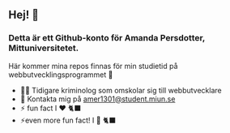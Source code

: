 ## Hej! 👋
### Detta är ett Github-konto för **Amanda Persdotter**, Mittuniversitetet. 
Här kommer mina repos finnas för min studietid på webbutvecklingsprogrammet 🌱

* 🧑‍🎓 Tidigare kriminolog som omskolar sig till webbutvecklare
* 📧 Kontakta mig på amer1301@student.miun.se
* ⚡ fun fact I ❤️ 🐈‍⬛
* ⚡even more fun fact! I 🤧 🐈‍⬛
